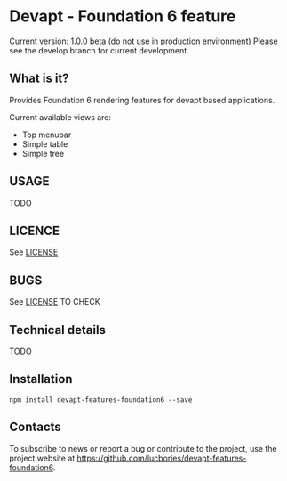 # Devapt - Foundation 6 feature

Current version: 1.0.0 beta (do not use in production environment)
Please see the develop branch for current development.


## What is it?

Provides Foundation 6 rendering features for devapt based applications.

Current available views are:
* Top menubar
* Simple table
* Simple tree


## USAGE

TODO


## LICENCE

See [LICENSE](https://github.com/lucbories/devapt-features-foundation6/tree/master/LICENSE)


## BUGS

See [LICENSE](https://github.com/lucbories/devapt-features-foundation6/issues) TO CHECK


## Technical details

TODO


## Installation

```
npm install devapt-features-foundation6 --save
```


## Contacts

To subscribe to news or report a bug or contribute to the project, use the project website at https://github.com/lucbories/devapt-features-foundation6.
